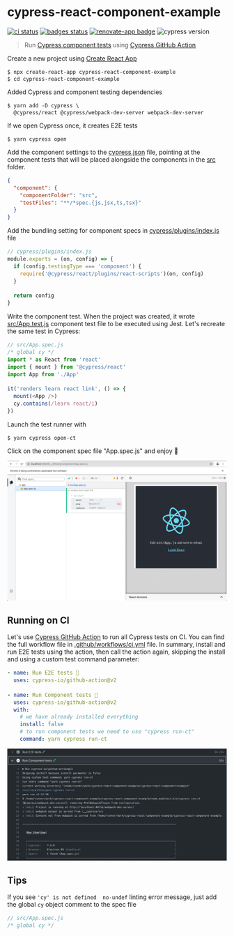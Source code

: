 # cypress-react-component-example
[![ci status][ci image]][ci url] [![badges status][badges image]][badges url] [![renovate-app badge][renovate-badge]][renovate-app] ![cypress version](https://img.shields.io/badge/cypress-7.2.0-brightgreen)

> Run [Cypress component tests](https://on.cypress.io/component-testing) using [Cypress GitHub Action](https://github.com/cypress-io/github-action)

Create a new project using [Create React App](https://create-react-app.dev/)

```shell
$ npx create-react-app cypress-react-component-example
$ cd cypress-react-component-example
```

Added Cypress and component testing dependencies

```shell
$ yarn add -D cypress \
  @cypress/react @cypress/webpack-dev-server webpack-dev-server
```

If we open Cypress once, it creates E2E tests

```shell
$ yarn cypress open
```

Add the component settings to the [cypress.json](./cypress.json) file, pointing at the component tests that will be placed alongside the components in the [src](./src) folder.

```json
{
  "component": {
    "componentFolder": "src",
    "testFiles": "**/*spec.{js,jsx,ts,tsx}"
  }
}
```

Add the bundling setting for component specs in [cypress/plugins/index.js](./cypress/plugins/index.js) file

```js
// cypress/plugins/index.js
module.exports = (on, config) => {
  if (config.testingType === 'component') {
    require('@cypress/react/plugins/react-scripts')(on, config)
  }

  return config
}
```

Write the component test. When the project was created, it wrote [src/App.test.js](./src/App.test.js) component test file to be executed using Jest. Let's recreate the same test in Cypress:

```js
// src/App.spec.js
/* global cy */
import * as React from 'react'
import { mount } from '@cypress/react'
import App from './App'

it('renders learn react link', () => {
  mount(<App />)
  cy.contains(/learn react/i)
})
```

Launch the test runner with

```shell
$ yarn cypress open-ct
```

Click on the component spec file "App.spec.js" and enjoy 🚀

![App component test](./images/app.png)

## Running on CI

Let's use [Cypress GitHub Action](https://github.com/cypress-io/github-action) to run all Cypress tests on CI. You can find the full workflow file in [.github/workflows/ci.yml](./.github/workflows/ci.yml) file. In summary, install and run E2E tests using the action, then call the action again, skipping the install and using a custom test command parameter:

```yml
- name: Run E2E tests 🧪
  uses: cypress-io/github-action@v2

- name: Run Component tests 🧪
  uses: cypress-io/github-action@v2
  with:
    # we have already installed everything
    install: false
    # to run component tests we need to use "cypress run-ct"
    command: yarn cypress run-ct
```

![Component tests running on CI](./images/ct.png)

## Tips

If you see `'cy' is not defined  no-undef` linting error message, just add the global `cy` object comment to the spec file

```js
// src/App.spec.js
/* global cy */
```

[ci image]: https://github.com/bahmutov/cypress-react-component-example/workflows/ci/badge.svg?branch=main
[ci url]: https://github.com/bahmutov/cypress-react-component-example/actions
[badges image]: https://github.com/bahmutov/cypress-react-component-example/workflows/badges/badge.svg?branch=main
[badges url]: https://github.com/bahmutov/cypress-react-component-example/actions
[renovate-badge]: https://img.shields.io/badge/renovate-app-blue.svg
[renovate-app]: https://renovateapp.com/
